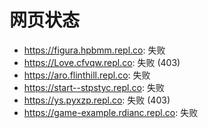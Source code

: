 # 网页状态
- https://figura.hpbmm.repl.co: 失败
- https://Love.cfvqw.repl.co: 失败 (403)
- https://aro.flinthill.repl.co: 失败
- https://start--stpstyc.repl.co: 失败
- https://ys.pyxzp.repl.co: 失败 (403)
- https://game-example.rdianc.repl.co: 失败

